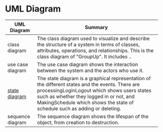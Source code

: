 
# UML Diagram # 

|UML Diagram|Summary|
|------|------|
|class diagram|The class diagram used to visualize and describe the structure of a system in terms of classes, attributes, operations, and relationships. This is the class diagram of "GroupUp". It includes .. |
|use case diagram|The use case diagram shows the interaction between the system and the actors who use it. |
|[state diagram](https://github.com/nxmyxxn/CS151-GroupUp/blob/3523c5fa809abfdf9c08e82d6bc3208445c79fed/diagrams/stateDiagram.png/)|The state diagram is a graphical representation of the different states and the events. There are processingLoginLogout which shows users states such as whether they logged in or not, and MakingSchedule which shows the state of schedule such as adding or deleting. |
|sequence diagram|The sequence diagram shows the lifespan of the object, from creation to destruction.|
